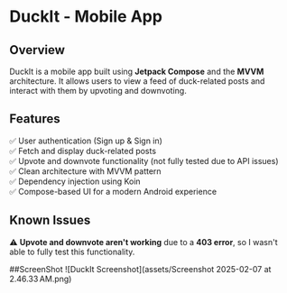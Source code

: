# DuckIt - Mobile App  

## Overview  
DuckIt is a mobile app built using **Jetpack Compose** and the **MVVM** architecture. It allows users to view a feed of duck-related posts and interact with them by upvoting and downvoting.  

## Features  
✅ User authentication (Sign up & Sign in)  
✅ Fetch and display duck-related posts  
✅ Upvote and downvote functionality (not fully tested due to API issues)  
✅ Clean architecture with MVVM pattern  
✅ Dependency injection using Koin  
✅ Compose-based UI for a modern Android experience  

## Known Issues  
⚠️ **Upvote and downvote aren't working** due to a **403 error**, so I wasn't able to fully test this functionality.  

##ScreenShot
![DuckIt Screenshot](assets/Screenshot 2025-02-07 at 2.46.33 AM.png)
